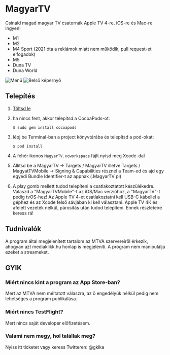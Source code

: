# MagyarTV

Csináld magad magyar TV csatornák Apple TV 4-re, iOS-re és Mac-re ingyen!

* M1
* M2
* M4 Sport (2021 óta a reklámok miatt nem működik, pull request-et elfogadok)
* M5
* Duna TV
* Duna World

![Menü](Doc/1.png)
![Belső képernyő](Doc/2.png)


## Telepítés

1. [Töltsd le](https://github.com/gklka/MagyarTV/archive/master.zip)
2. ha nincs fent, akkor telepítsd a CocoaPods-ot:

	```
	$ sudo gem install cocoapods
	```

3. lépj be Terminal-ban a project könyvtárába és telepítsd a pod-okat:

	```
	$ pod install
	```

4. A fehér ikonos `MagyarTV.xcworkspace` fájlt nyisd meg Xcode-dal

5. Állítsd be a MagyarTV → Targets / MagyarTV illetve Targets / MagyatTVMobile → Signing & Capabilities résznél a Team-ed és ajd egy egyedi Bundle Identifier-t az appnak (<tedomained>.MagyarTV pl)

6. A play gomb mellett tudod telepíteni a csatlakoztatott készülékedre. Válaszd a "MagyarTVMobile"-t az iOS/Mac verzióhoz, a "MagyarTV"-t pedig tvOS-hez! Az Apple TV 4-et csatlakoztatni kell USB-C kábellel a géphez és az Xcode felső sávjában ki kell választani. Apple TV 4K és afelett vezeték nélkül, párosítás után tudod telepíteni. Ennek részleteire keress rá!

## Tudnivalók

A program által megjelenített tartalom az MTVA szervereiről érkezik, ahogyan azt mediaklikk.hu honlap is megjeleníti. A program nem manipulálja ezeket a streameket.

## GYIK

### Miért nincs kint a program az App Store-ban?

Mert az MTVA nem méltatott válaszra, az ő engedélyük nélkül pedig nem lehetséges a program publikálása.

### Miért nincs TestFlight?

Mert nincs saját developer előfizetésem.

### Valami nem megy, hol talállak meg?

Nyiss itt ticketet vagy keress Twitteren: @gklka

